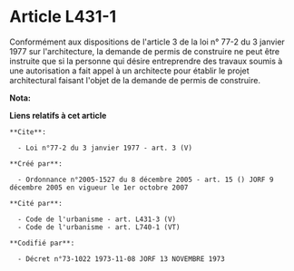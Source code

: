 # Article L431-1

Conformément aux dispositions de l'article 3 de la loi n° 77-2 du 3 janvier 1977 sur l'architecture, la demande de permis de
construire ne peut être instruite que si la personne qui désire entreprendre des travaux soumis à une autorisation a fait
appel à un architecte pour établir le projet architectural faisant l'objet de la demande de permis de construire.

**Nota:**



**Liens relatifs à cet article**

	**Cite**:

	  - Loi n°77-2 du 3 janvier 1977 - art. 3 (V)

	**Créé par**:

	  - Ordonnance n°2005-1527 du 8 décembre 2005 - art. 15 () JORF 9 décembre 2005 en vigueur le 1er octobre 2007

	**Cité par**:

	  - Code de l'urbanisme - art. L431-3 (V)
	  - Code de l'urbanisme - art. L740-1 (VT)

	**Codifié par**:

	  - Décret n°73-1022 1973-11-08 JORF 13 NOVEMBRE 1973
